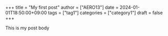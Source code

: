 +++
title = "My first post"
author = ["AERO13"]
date = 2024-01-01T18:50:00+09:00
tags = ["tag1"]
categories = ["category1"]
draft = false
+++

This is my post body
